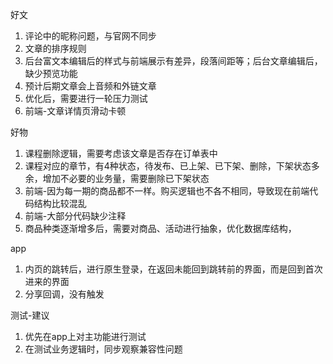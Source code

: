 好文
1. 评论中的昵称问题，与官网不同步
2. 文章的排序规则
3. 后台富文本编辑后的样式与前端展示有差异，段落间距等；后台文章编辑后，缺少预览功能
4. 预计后期文章会上音频和外链文章
5. 优化后，需要进行一轮压力测试
6. 前端-文章详情页滑动卡顿

好物
1. 课程删除逻辑，需要考虑该文章是否存在订单表中
2. 课程对应的章节，有4种状态，待发布、已上架、已下架、删除，下架状态多余，增加不必要的业务量，需要删除已下架状态
2. 前端-因为每一期的商品都不一样。购买逻辑也不各不相同，导致现在前端代码结构比较混乱
3. 前端-大部分代码缺少注释
4. 商品种类逐渐增多后，需要对商品、活动进行抽象，优化数据库结构，

app
1. 内页的跳转后，进行原生登录，在返回未能回到跳转前的界面，而是回到首次进来的界面
2. 分享回调，没有触发

测试-建议
1. 优先在app上对主功能进行测试
2. 在测试业务逻辑时，同步观察兼容性问题